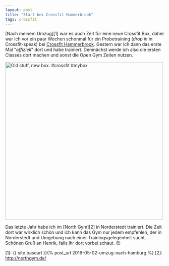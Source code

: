 ```yaml
---
layout: post
title: "Start bei Crossfit Hammerbrook"
tags: crossfit
---
```

[Nach meinem Umzug][1] war es auch Zeit für eine neue Crossfit Box, daher war ich vor ein paar Wochen schonmal für ein Probetraining (*drop in* in Crossfit-speak) bei [Crossfit Hammerbrook][0]. Gestern war ich dann das erste Mal "*offiziell*" dort und habe trainiert. Demnächst werde ich also die ersten Classes dort machen und sonst die Open Gym Zeiten nutzen.

<a data-flickr-embed="true"  href="https://www.flickr.com/photos/cringe/27367195386/" title="Old stuff, new box. #crossfit #mybox"><img src="https://c3.staticflickr.com/8/7401/27367195386_92d54ea24e.jpg" width="500" height="500" alt="Old stuff, new box. #crossfit #mybox"></a><script async src="//embedr.flickr.com/assets/client-code.js" charset="utf-8"></script>

Das letzte Jahr habe ich im [North Gym][2] in Norderstedt trainiert. Die Zeit dort war wirklich schön und ich kann das Gym nur jedem empfehlen, der in Norderstedt und Umgebung nach einer Trainingsgelegenheit sucht. Schönen Gruß an Henrik, falls ihr dort vorbei schaut. 😉

[0]: http://crossfithammerbrook.de/
[1]: {{ site.baseurl }}{% post_url 2016-05-02-umzug-nach-hamburg %}
[2]: http://northgym.de/
